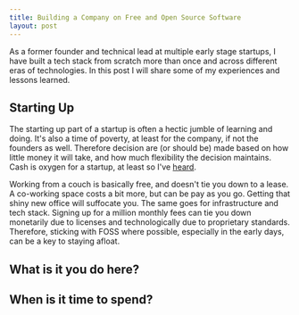 ```yaml
---
title: Building a Company on Free and Open Source Software
layout: post
---
```


As a former founder and technical lead at multiple early stage startups, I have built a tech stack from scratch more than once and across different eras of technologies. In this post I will share some of my experiences and lessons learned. 

## Starting Up
The starting up part of a startup is often a hectic jumble of learning and doing.  It's also a time of poverty, at least for the company, if not the founders as well. Therefore decision are (or should be) made based on how little money it will take, and how much flexibility the decision maintains. Cash is oxygen for a startup, at least so I've [heard](https://pitchbook.com/profiles/company/62659-36#overview). 

Working from a couch is basically free, and doesn't tie you down to a lease.  A co-working space costs a bit more, but can be pay as you go. Getting that shiny new office will suffocate you. The same goes for infrastructure and tech stack. Signing up for a million monthly fees can tie you down monetarily due to licenses and technologically due to proprietary standards. Therefore, sticking with FOSS where possible, especially in the early days, can be a key to staying afloat. 

## What is it you do here?


## When is it time to spend?
